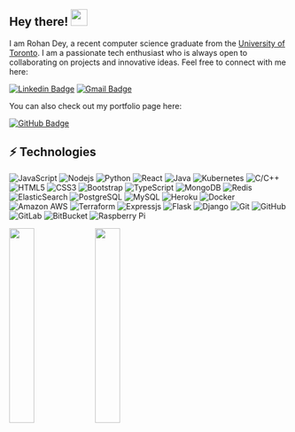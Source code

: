 ## Hey there! <img src="https://raw.githubusercontent.com/aemmadi/aemmadi/master/wave.gif" width="30">

I am Rohan Dey, a recent computer science graduate from the [University of Toronto](https://www.utoronto.ca/). I am a passionate tech enthusiast who is always open to collaborating on projects and innovative ideas. Feel free to connect with me here:

[![Linkedin Badge](https://img.shields.io/badge/-rohan--dey--30ba9b1b6-blue?style=flat-square&logo=Linkedin&logoColor=white&link=https://www.linkedin.com/in/rohan-dey-30ba9b1b6/)](https://www.linkedin.com/in/rohan-dey-30ba9b1b6/)
[![Gmail Badge](https://img.shields.io/badge/-deyrohan15@gmail.com-c14438?style=flat-square&logo=Gmail&logoColor=white&link=mailto:deyrohan15@gmail.com)](mailto:deyrohan15@gmail.com)

You can also check out my portfolio page here:

[![GitHub Badge](https://img.shields.io/badge/-My_Portfolio_Page-gray?style=flat-square&logo=GitHub&logoColor=white&link=https://rohandey02.github.io/RohanDey/)](https://rohandey02.github.io/RohanDey/)

## ⚡ Technologies

![JavaScript](https://img.shields.io/badge/-JavaScript-black?style=flat-square&logo=javascript)
![Nodejs](https://img.shields.io/badge/-Nodejs-black?style=flat-square&logo=Node.js)
![Python](https://img.shields.io/badge/-Python-black?style=flat-square&logo=Python)
![React](https://img.shields.io/badge/-React-black?style=flat-square&logo=react)
![Java](https://img.shields.io/badge/-Java-E34A86?style=flat-square&logo=openjdk)
![Kubernetes](https://img.shields.io/badge/-Kubernetes-430098?style=flat-square&logo=kubernetes)
![C/C++](https://img.shields.io/badge/-C/C++-00599C?style=flat-square&logo=c)
![HTML5](https://img.shields.io/badge/-HTML5-E34F26?style=flat-square&logo=html5&logoColor=white)
![CSS3](https://img.shields.io/badge/-CSS3-1572B6?style=flat-square&logo=css3)
![Bootstrap](https://img.shields.io/badge/-Bootstrap-563D7C?style=flat-square&logo=bootstrap)
![TypeScript](https://img.shields.io/badge/-TypeScript-430098?style=flat-square&logo=typescript)
![MongoDB](https://img.shields.io/badge/-MongoDB-black?style=flat-square&logo=mongodb)
![Redis](https://img.shields.io/badge/-Redis-black?style=flat-square&logo=Redis)
![ElasticSearch](https://img.shields.io/badge/-ElasticSearch-005571?style=flat-square&logo=elasticsearch)
![PostgreSQL](https://img.shields.io/badge/-PostgreSQL-336791?style=flat-square&logo=postgresql)
![MySQL](https://img.shields.io/badge/-MySQL-black?style=flat-square&logo=mysql)
![Heroku](https://img.shields.io/badge/-Heroku-430098?style=flat-square&logo=heroku)
![Docker](https://img.shields.io/badge/-Docker-black?style=flat-square&logo=docker)
![Amazon AWS](https://img.shields.io/badge/Amazon%20AWS-232F3E?style=flat-square&logo=amazon-aws)
![Terraform](https://img.shields.io/badge/Terraform-00599C?style=flat-square&logo=terraform)
![Expressjs](https://img.shields.io/badge/-Express-white?style=flat-square&logo=express&logoColor=black)
![Flask](https://img.shields.io/badge/-Flask-darkred?style=flat-square&logo=flask)
![Django](https://img.shields.io/badge/-Django-181717?style=flat-square&logo=django)
![Git](https://img.shields.io/badge/-Git-black?style=flat-square&logo=git)
![GitHub](https://img.shields.io/badge/-GitHub-181717?style=flat-square&logo=github)
![GitLab](https://img.shields.io/badge/-GitLab-orange?style=flat-square&logo=gitlab)
![BitBucket](https://img.shields.io/badge/-BitBucket-darkblue?style=flat-square&logo=bitbucket)
![Raspberry Pi](https://img.shields.io/badge/-Raspberry%20Pi-C51A4A?style=flat-square&logo=Raspberry-Pi)

<img src="https://github-readme-stats.vercel.app/api/top-langs/?username=RohanDey02&hide_border=true&layout=compact" style="width: 30%" />
<img src="https://github-readme-stats.vercel.app/api?username=RohanDey02&count_private=true&show_icons=true&include_all_commits=true" style="width: 30%" />
